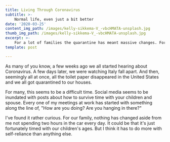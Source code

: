 ```yaml
---
title: Living Through Coronavirus
subtitle: >-
    Normal life, even just a bit better
date: '2020-03-25'
content_img_path: /images/kelly-sikkema-V_-vbcHMATA-unsplash.jpg
thumb_img_path: /images/kelly-sikkema-V_-vbcHMATA-unsplash.jpg
excerpt: >-
    For a lot of families the quarantine has meant massive changes. For us? It's just been a lot more time with each other. For better or worse...
template: post

---
```


As many of you know, a few weeks ago we all started hearing about Coronavirus. A few days later, we were watching Italy fall apart. And then, seemingly all at once, all the toilet paper disappeared in the United States and we all got quarantined to our houses. 

For many, this seems to be a difficult time. Social media seems to be inundated with posts about how to survive time with your children and spouse. Every one of my meetings at work has started with something along the line of, "How are you doing? Are you hanging in there?" 

I've found it rather curious. For our family, nothing has changed aside from me not spending two hours in the car every day. It could be that it's just fortunately timed with our children's ages. But I think it has to do more with self-reliance than anything else. 